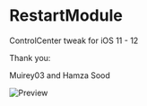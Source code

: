 # RestartModule
ControlCenter tweak for iOS 11 - 12

Thank you:

Muirey03 and Hamza Sood

![Preview](/IMG_0018.PNG)
